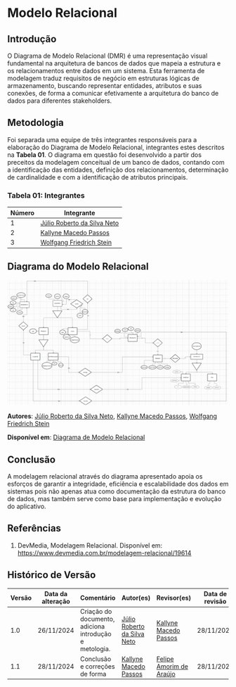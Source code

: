 # Modelo Relacional

## Introdução

O Diagrama de Modelo Relacional (DMR) é uma representação visual fundamental na arquitetura de bancos de dados que mapeia a estrutura e os relacionamentos entre dados em um sistema. Esta ferramenta de modelagem traduz requisitos de negócio em estruturas lógicas de armazenamento, buscando representar entidades, atributos e suas conexões, de forma a comunicar efetivamente a arquitetura do banco de dados para diferentes stakeholders. 

## Metodologia

Foi separada uma equipe de três integrantes responsáveis para a elaboração do Diagrama de Modelo Relacional, integrantes estes descritos na **Tabela 01**. O diagrama em questão foi desenvolvido a partir dos preceitos da modelagem conceitual de um banco de dados, contando com a identificação das entidades, definição dos relacionamentos, determinação de cardinalidade e com a identificação de atributos principais.


### Tabela 01: Integrantes
| Número | Integrante                                                   |
|--------|--------------------------------------------------------------|
| 1      | [Júlio Roberto da Silva Neto](https://github.com/JulioR2022) |
| 2      | [Kallyne Macedo Passos](https://github.com/kalipassos)       |
| 3      | [Wolfgang Friedrich Stein](https://github.com/Wolffstein)    |

## Diagrama do Modelo Relacional

![Modelo Relacional](assets/Modelo_Relacional.png)

**Autores**: [Júlio Roberto da Silva Neto](https://github.com/JulioR2022), [Kallyne Macedo Passos](https://github.com/kalipassos), [Wolfgang Friedrich Stein](https://github.com/Wolffstein)

**Disponível em**: [Diagrama de Modelo Relacional](https://drive.google.com/file/d/1XPdnkWzAXDTOlLEV3FFoSbgc6ncnuU2A/view?usp=sharing)

## Conclusão

A modelagem relacional através do diagrama apresentado apoia os esforços de garantir a integridade, eficiência e escalabilidade dos dados em sistemas pois não apenas atua como documentação da estrutura do banco de dados, mas também serve como base para implementação e evolução do aplicativo.

## Referências

1. DevMedia, Modelagem Relacional. Disponível em: https://www.devmedia.com.br/modelagem-relacional/19614

## Histórico de Versão

| Versão | Data da alteração | Comentário | Autor(es) | Revisor(es) | Data de revisão |
|--------|-----------|-----------|-----------|-------------|-------------|
| 1.0 | 26/11/2024 | Criação do documento, adiciona introdução e metologia. | [Júlio Roberto da Silva Neto](https://github.com/JulioR2022) | [Kallyne Macedo Passos](https://github.com/kalipassos)       | 28/11/2024 |  |
| 1.1 | 28/11/2024 | Conclusão e correções de forma | [Kallyne Macedo Passos](https://github.com/kalipassos)    |  [Felipe Amorim de Araújo](https://github.com/lipeaaraujo)      | 28/11/2024 |  |
